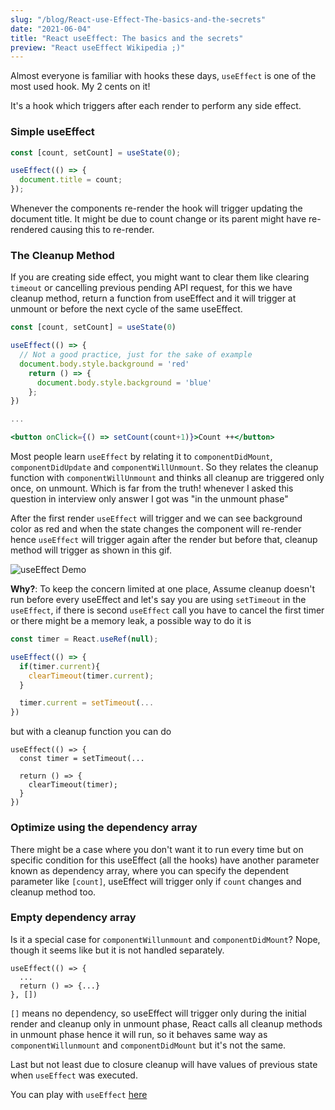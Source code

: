 ```yaml
---
slug: "/blog/React-use-Effect-The-basics-and-the-secrets"
date: "2021-06-04"
title: "React useEffect: The basics and the secrets"
preview: "React useEffect Wikipedia ;)"
---
```


Almost everyone is familiar with hooks these days, `useEffect` is one of the most used hook. My 2 cents on it!

It's a hook which triggers after each render to perform any side effect.

### Simple useEffect

```jsx
const [count, setCount] = useState(0);

useEffect(() => {
  document.title = count;
});
```

Whenever the components re-render the hook will trigger updating the document title. It might be due to count change or its parent might have re-rendered causing this to re-render.

### The Cleanup Method

If you are creating side effect, you might want to clear them like clearing `timeout` or cancelling previous pending API request, for this we have cleanup method, return a function from useEffect and it will trigger at unmount or before the next cycle of the same useEffect.

```jsx
const [count, setCount] = useState(0)

useEffect(() => {
  // Not a good practice, just for the sake of example
  document.body.style.background = 'red'
    return () => {
      document.body.style.background = 'blue'
    };
})

...

<button onClick={() => setCount(count+1)}>Count ++</button>

```

Most people learn `useEffect` by relating it to `componentDidMount`, `componentDidUpdate` and `componentWillUnmount`. So they relates the cleanup function with `componentWillUnmount` and thinks all cleanup are triggered only once, on unmount. Which is far from the truth! whenever I asked this question in interview only answer I got was "in the unmount phase"

After the first render `useEffect` will trigger and we can see background color as red and when the state changes the component will re-render hence `useEffect` will trigger again after the render but before that, cleanup method will trigger as shown in this gif.

![useEffect Demo](https://dev-to-uploads.s3.amazonaws.com/uploads/articles/6nwtya5qdl9hlqbe8jew.gif)

**Why?**: To keep the concern limited at one place, Assume cleanup doesn't run before every useEffect and let's say you are using `setTimeout` in the `useEffect`, if there is second `useEffect` call you have to cancel the first timer or there might be a memory leak, a possible way to do it is

```jsx
const timer = React.useRef(null);

useEffect(() => {
  if(timer.current){
    clearTimeout(timer.current);
  }

  timer.current = setTimeout(...
})
```

but with a cleanup function you can do

```
useEffect(() => {
  const timer = setTimeout(...

  return () => {
    clearTimeout(timer);
  }
})
```

### Optimize using the dependency array

There might be a case where you don't want it to run every time but on specific condition for this useEffect (all the hooks) have another parameter known as dependency array, where you can specify the dependent parameter like `[count]`, useEffect will trigger only if `count` changes and cleanup method too.

### Empty dependency array

Is it a special case for `componentWillunmount` and `componentDidMount`? Nope, though it seems like but it is not handled separately.

```
useEffect(() => {
  ...
  return () => {...}
}, [])
```

`[]` means no dependency, so useEffect will trigger only during the initial render and cleanup only in unmount phase, React calls all cleanup methods in unmount phase hence it will run, so it behaves same way as `componentWillunmount` and `componentDidMount` but it's not the same.

Last but not least due to closure cleanup will have values of previous state when `useEffect` was executed.

You can play with `useEffect` [here](https://codesandbox.io/s/understanding-use-effect-hx83v)
